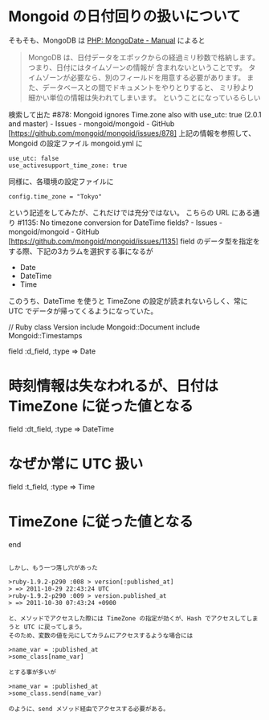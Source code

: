 # Mongoid の日付回りの扱いについて
そもそも、MongoDB は [PHP: MongoDate - Manual](http://php.net/manual/ja/class.mongodate.php) によると
>MongoDB は、日付データをエポックからの経過ミリ秒数で格納します。 つまり、日付にはタイムゾーンの情報が 含まれないということです。 タイムゾーンが必要なら、別のフィールドを用意する必要があります。 また、データベースとの間でドキュメントをやりとりすると、 ミリ秒より細かい単位の情報は失われてしまいます。
ということになっているらしい

検索して出た #878: Mongoid ignores Time.zone also with use_utc: true (2.0.1 and master) - Issues - mongoid/mongoid - GitHub [https://github.com/mongoid/mongoid/issues/878]
上記の情報を参照して、Mongoid の設定ファイル mongoid.yml に

    use_utc: false
    use_activesupport_time_zone: true

同様に、各環境の設定ファイルに

    config.time_zone = "Tokyo"

という記述をしてみたが、これだけでは充分ではない。
こちらの URL にある通り #1135: No timezone conversion for DateTime fields? - Issues - mongoid/mongoid - GitHub [https://github.com/mongoid/mongoid/issues/1135]
field のデータ型を指定をする際、下記の3カラムを選択する事になるが

* Date
* DateTime
* Time

このうち、DateTime を使うと TimeZone の設定が読まれないらしく、常に UTC でデータが帰ってくるようになっていた。

// Ruby
class Version
  include Mongoid::Document
  include Mongoid::Timestamps

  field :d_field, :type => Date
  # 時刻情報は失なわれるが、日付は TimeZone に従った値となる

  field :dt_field, :type => DateTime
  # なぜか常に UTC 扱い

  field :t_field, :type => Time
  # TimeZone に従った値となる
end
~~~

しかし、もう一つ落し穴があった

>ruby-1.9.2-p290 :008 > version[:published_at]
> => 2011-10-29 22:43:24 UTC
>ruby-1.9.2-p290 :009 > version.published_at
> => 2011-10-30 07:43:24 +0900

と、メソッドでアクセスした際には TimeZone の指定が効くが、Hash でアクセスしてしまうと UTC に戻ってしまう。
そのため、変数の値を元にしてカラムにアクセスするような場合には

>name_var = :published_at
>some_class[name_var]

とする事が多いが

>name_var = :published_at
>some_class.send(name_var)

のように、send メソッド経由でアクセスする必要がある。
